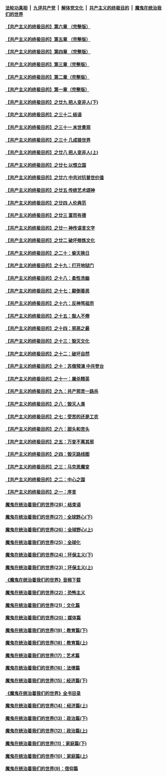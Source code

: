 ####  [法轮功真相](../../../../basic/blob/master/README.md?t=07061031) &nbsp;|&nbsp; [九评共产党](../../../../9ping.md/blob/master/README.md?t=07061031) &nbsp;|&nbsp; [解体党文化](../../../../jtdwh.md/blob/master/README.md?t=07061031)  &nbsp;|&nbsp; [共产主义的终极目的](../../../../gczydzjmd.md/blob/master/README.md?t=07061031) &nbsp;|&nbsp; [魔鬼在统治我们的世界](../../../../mgztzwmdsj.md/blob/master/README.md?t=07061031) 

#### [【共产主义的终极目的】第六章 （完整版）](../pages/nsc422/n11428913.md?t=07061031) 

#### [【共产主义的终极目的】第五章 （完整版）](../pages/nsc422/n11428912.md?t=07061031) 

#### [【共产主义的终极目的】第四章 （完整版）](../pages/nsc422/n11428907.md?t=07061031) 

#### [【共产主义的终极目的】第三章（完整版）](../pages/nsc422/n11428848.md?t=07061031) 

#### [【共产主义的终极目的】第二章（完整版）](../pages/nsc422/n11428831.md?t=07061031) 

#### [【共产主义的终极目的】第一章（完整版）](../pages/nsc422/n11417651.md?t=07061031) 

#### [【共产主义的终极目的】之廿九 把人变非人(下)](../pages/nsc422/n11344140.md?t=07061031) 

#### [【共产主义的终极目的】之三十二 结语](../pages/nsc422/n11360535.md?t=07061031) 

#### [【共产主义的终极目的】之三十一 末世景观](../pages/nsc422/n11351129.md?t=07061031) 

#### [【共产主义的终极目的】之三十 几成狼世界](../pages/nsc422/n11348280.md?t=07061031) 

#### [【共产主义的终极目的】之廿八 把人变非人(上)](../pages/nsc422/n11340492.md?t=07061031) 

#### [【共产主义的终极目的】之廿七 以恨立国](../pages/nsc422/n11336944.md?t=07061031) 

#### [【共产主义的终极目的】之廿六 中共对抗普世价值](../pages/nsc422/n11324785.md?t=07061031) 

#### [【共产主义的终极目的】之廿五 传统艺术颂神](../pages/nsc422/n11296396.md?t=07061031) 

#### [【共产主义的终极目的】之廿四 人伦典范](../pages/nsc422/n11296397.md?t=07061031) 

#### [【共产主义的终极目的】之廿三 富而有德](../pages/nsc422/n11283598.md?t=07061031) 

#### [【共产主义的终极目的】之廿一 神传语言文字](../pages/nsc422/n11263265.md?t=07061031) 

#### [【共产主义的终极目的】之廿二 破坏修炼文化](../pages/nsc422/n11245728.md?t=07061031) 

#### [【共产主义的终极目的】之二十：偷天换日](../pages/nsc422/n11238846.md?t=07061031) 

#### [【共产主义的终极目的】之十九：打开地狱门](../pages/nsc422/n11206376.md?t=07061031) 

#### [【共产主义的终极目的】之十八：柔性洗脑](../pages/nsc422/n11199994.md?t=07061031) 

#### [【共产主义的终极目的】之十七：颠倒善恶](../pages/nsc422/n11179782.md?t=07061031) 

#### [【共产主义的终极目的】之十六：反神骂祖宗](../pages/nsc422/n11166798.md?t=07061031) 

#### [【共产主义的终极目的】之十五：毁人不倦](../pages/nsc422/n11166792.md?t=07061031) 

#### [【共产主义的终极目的】之十四：邪恶之最](../pages/nsc422/n11150249.md?t=07061031) 

#### [【共产主义的终极目的】之十三：毁灭文化](../pages/nsc422/n11135227.md?t=07061031) 

#### [【共产主义的终极目的】之十二：破坏自然](../pages/nsc422/n11135214.md?t=07061031) 

#### [【共产主义的终极目的】之十：苏俄预演 中共登台](../pages/nsc422/n11118424.md?t=07061031) 

#### [【共产主义的终极目的】之十一：屠杀精英](../pages/nsc422/n11118442.md?t=07061031) 

#### [【共产主义的终极目的】之九：共产邪灵一路杀](../pages/nsc422/n11114139.md?t=07061031) 

#### [【共产主义的终极目的】之八：毁灭人类](../pages/nsc422/n11108503.md?t=07061031) 

#### [【共产主义的终极目的】之七：受苦的还是工农](../pages/nsc422/n11101809.md?t=07061031) 

#### [【共产主义的终极目的】之六：甜头和苦头](../pages/nsc422/n11096971.md?t=07061031) 

#### [【共产主义的终极目的】之五：万变不离其邪](../pages/nsc422/n11091285.md?t=07061031) 

#### [【共产主义的终极目的】之四：毁灭路线图](../pages/nsc422/n11086284.md?t=07061031) 

#### [【共产主义的终极目的】之三：马克思魔变](../pages/nsc422/n11061941.md?t=07061031) 

#### [【共产主义的终极目的】之二：中心之国](../pages/nsc422/n11047728.md?t=07061031) 

#### [【共产主义的终极目的】之一：序言](../pages/nsc422/n11086077.md?t=07061031) 

#### [魔鬼在统治着我们的世界(28)：结束语](../pages/nsc422/n10936246.md?t=07061031) 

#### [魔鬼在统治着我们的世界(27)：全球野心(下)](../pages/nsc422/n10928319.md?t=07061031) 

#### [魔鬼在统治着我们的世界(26)：全球野心(上)](../pages/nsc422/n10900318.md?t=07061031) 

#### [魔鬼在统治着我们的世界(25)：全球化](../pages/nsc422/n10788205.md?t=07061031) 

#### [魔鬼在统治着我们的世界(24)：环保主义(下)](../pages/nsc422/n10695307.md?t=07061031) 

#### [魔鬼在统治着我们的世界(23)：环保主义(上)](../pages/nsc422/n10688613.md?t=07061031) 

#### [《魔鬼在统治着我们的世界》音频下载](../pages/nsc422/n10635553.md?t=07061031) 

#### [魔鬼在统治着我们的世界(22)：恐怖主义](../pages/nsc422/n10614727.md?t=07061031) 

#### [魔鬼在统治着我们的世界(21)：文化篇](../pages/nsc422/n10597706.md?t=07061031) 

#### [魔鬼在统治着我们的世界(20)：媒体篇](../pages/nsc422/n10586579.md?t=07061031) 

#### [魔鬼在统治着我们的世界(19)：教育篇(下)](../pages/nsc422/n10564808.md?t=07061031) 

#### [魔鬼在统治着我们的世界(18)：教育篇(上)](../pages/nsc422/n10526970.md?t=07061031) 

#### [魔鬼在统治着我们的世界(17)：艺术篇](../pages/nsc422/n10499093.md?t=07061031) 

#### [魔鬼在统治着我们的世界(16)：法律篇](../pages/nsc422/n10485969.md?t=07061031) 

#### [魔鬼在统治着我们的世界(15)：经济篇(下)](../pages/nsc422/n10469975.md?t=07061031) 

#### [《魔鬼在统治着我们的世界》全书目录](../pages/nsc422/n10464261.md?t=07061031) 

#### [魔鬼在统治着我们的世界(14)：经济篇(上)](../pages/nsc422/n10457370.md?t=07061031) 

#### [魔鬼在统治着我们的世界(13)：政治篇(下)](../pages/nsc422/n10448270.md?t=07061031) 

#### [魔鬼在统治着我们的世界(12)：政治篇(上)](../pages/nsc422/n10444576.md?t=07061031) 

#### [魔鬼在统治着我们的世界(11)：家庭篇(下)](../pages/nsc422/n10440961.md?t=07061031) 

#### [魔鬼在统治着我们的世界(10)：家庭篇(上)](../pages/nsc422/n10435448.md?t=07061031) 

#### [魔鬼在统治着我们的世界(9)：信仰篇](../pages/nsc422/n10432159.md?t=07061031) 

